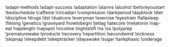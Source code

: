 !adapt-methods 
!adapt-success 
!adaptation 
!alarms 
!alcohol 
!beforeyoustart 
!bestschedule 
!caffeine 
!circadian 
!compression 
!darkperiod 
!dayblock 
!diet 
!discipline 
!drugs 
!dst 
!dualcore 
!everyman 
!exercise 
!eyestrain 
!fallasleep 
!flexing 
!genetics
!graveyard 
!howtobegin 
!jetlag 
!latecore 
!melatonin 
!nap-eat 
!naplength 
!napspot 
!nicotine 
!nightshift 
!ns 
!os 
!polyprep 
!prematurewake 
!products
!recovery 
!repartition 
!secondwind 
!sickness 
!skipnap 
!sleepdebt 
!sleeptracker 
!stayawake 
!sugar
!tankphasic 
!underage
